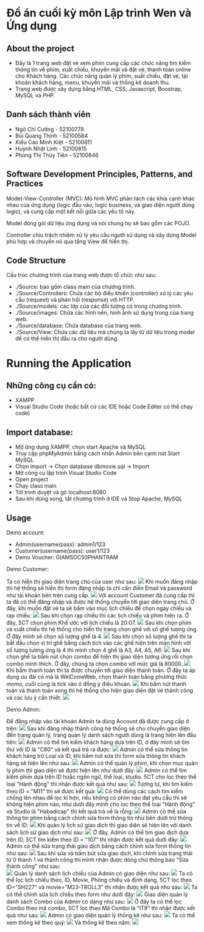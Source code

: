 # Đồ án cuối kỳ môn Lập trình Wen và Ứng dụng
## About the project
- Đây là 1 trang web đặt vé xem phim cung cấp các chức năng tìm kiếm thông tin về phim, xuất chiếu, khuyến mãi và đặt vé, thanh toán online cho Khách hàng. Các chức năng quản lý phim, suất chiếu, đặt vé, tài khoản khách hàng, menu, khuyến mãi và thống kê doanh thu. 
- Trang web được xây dựng bằng HTML, CSS, Javascript, Boostrap, MySQL và PHP.
## Danh sách thành viên
- Ngô Chí Cường - 52100778
- Bùi Quang Thịnh - 52100584 
- Kiều Cao Minh Kiệt - 52100811 
- Huỳnh Nhật Linh - 52100815
- Phùng Thị Thủy Tiên - 52100846
## Software Development Principles, Patterns, and Practices
Model-View-Controller (MVC): Mô hình MVC phân tách các khía cạnh khác nhau của ứng dụng (logic đầu vào, logic business, và giao diện người dùng logic), và cung cấp một kết nối giữa các yếu tố này.

Model đóng gói dữ liệu ứng dụng và nói chung họ sẽ bao gồm các POJO.

Controller chịu trách nhiệm xử lý yêu cầu người sử dụng và xây dựng Model phù hợp và chuyển nó qua tầng View để hiển thị.

## Code Structure
Cấu trúc chương trình của trang web được tổ chức như sau:
- ./Source: bao gồm class main của chương trình.
- ./Source/Controllers: Chứa các bộ điều khiển (controller) xử lý các yêu cầu (request) và phản hồi (response) với HTTP.
- ./Source/models:  các lớp của các đối tượng có trong chương trình.
- ./Source/images: Chứa các hình nền, hình ảnh sử dụng trong của trang web.
- ./Source/database: Chứa database của trang web.
- ./Source/View: Chứa các dữ liệu mà chúng ta lấy từ dữ liệu trong model để có thể hiển thị đầu ra cho người dùng.

# Running the Application
## Những công cụ cần có: 
- XAMPP
- Visual Studio Code (hoặc bất cứ các IDE hoặc Code Editer có thể chạy code)
## Import database:
- Mở ứng dụng XAMPP, chọn start Apache và MySQL
- Truy cập phpMyAdmin bằng cách nhấn Admin bên cạnh nút Start MySQL
- Chọn import -> Chọn database dbmovie.sql -> Import
- Mở công cụ lập trình Visual Studio Code
- Open project
- Chạy class main
- Tới trình duyệt và gõ localhost:8080
- Sau khi dùng xong, tắt chương trình ở IDE và Stop Apache, MySQL
## Usage
Demo account:
- Admin(username/pass): admin1/123
- Customer(username/pass): user1/123
- Demo Voucher: GIAMSOC50PHANTRAM

Demo Customer:

Ta có hiển thị giao diện trang chủ của user như sau:
<img src="https://gitlab.duthu.net/S52100778/do-an-cuoi-ky-mon-lap-trinh-web/uploads/6b9d97047da6c7daf2eb9ab1c3ed2eb4/image.png"/>
Khi muốn đăng nhập thì hệ thống sẽ hiển thị form đăng nhập ta chỉ cần điền Email và password như tài khoản bên trên cung cấp.
<img src="https://gitlab.duthu.net/S52100778/do-an-cuoi-ky-mon-lap-trinh-web/uploads/02cb40eb409537d197339c5c17a61a13/image.png"/>
Với account Customer đã cung cấp thì ta đã có thể đăng nhập và được hệ thống chuyển tới giao diện trang chủ. Ở đây, khi muốn đặt vé ta sẽ bấm vào mục lịch chiếu để chọn ngày chiếu và rạp chiếu:
<img src="https://gitlab.duthu.net/S52100778/do-an-cuoi-ky-mon-lap-trinh-web/uploads/cce1c2f56b93b6ce59c96f8b4b170d48/image.png"/>
Sau khi chọn rạp chiếu thì các lịch chiếu và phim hiện ra. Ở đây, 5CT chọn phim Khế ước với lịch chiếu là 20:07.
<img src="https://gitlab.duthu.net/S52100778/do-an-cuoi-ky-mon-lap-trinh-web/uploads/43163e5fcbe8ab0f34174d3de1b3022b/image.png"/>
Sau khi chọn phim và suất chiếu thì hệ thống cho hiển thị trang chọn ghế với số ghế tương ứng. Ở đây mình sẽ chọn số lượng ghế là 4.
<img src="https://gitlab.duthu.net/S52100778/do-an-cuoi-ky-mon-lap-trinh-web/uploads/c3088992684210b105fe695e3a0a9be0/image.png"/>
Sau khi chọn số lượng ghế thì ta bắt đầu chọn vị trí ghế bằng cách tích vào các ghế hiện trên màn hình với số lượng tương ứng là 4 thì mình chọn 4 ghế là A3, A4, A5, A6:
<img src="https://gitlab.duthu.net/S52100778/do-an-cuoi-ky-mon-lap-trinh-web/uploads/3b8dd7ead5794ac5c0b1b3eb83f29f39/image.png"/>
Sau khi chọn ghế ta bấm nút chọn combo để hiện thị giao diện tương ứng rồi chọn combo mình thích. Ở đây, chúng ta chọn combo với mức giá là 80000.
<img src="https://gitlab.duthu.net/S52100778/do-an-cuoi-ky-mon-lap-trinh-web/uploads/6c8a0f9822da2f21703849dbc9a07271/image.png"/>
Khi bấm thanh toán thì ta được chuyển tới giao diện thanh toán. Ở đây ta áp dụng ưu đãi có mã là WelComeWeb, chọn thanh toán bằng phương thức momo, cuối cùng là tick vào ô đồng ý điều khoản.
<img src="https://gitlab.duthu.net/S52100778/do-an-cuoi-ky-mon-lap-trinh-web/uploads/2dd3e5698aa829a01b215cce7272cacf/image.png"/>
Khi bấm nút thanh toán và thanh toán xong thì hệ thống cho hiện giao diện đặt vé thành công và các lưu ý cần thiết.
<img src="https://gitlab.duthu.net/S52100778/do-an-cuoi-ky-mon-lap-trinh-web/uploads/ec87d705784bf3799a78ed0887a6ef8e/image.png"/>

Demo Admin:

Để đăng nhập vào tài khoản Admin ta dùng Account đã được cung cấp ở trên:
<img src="https://gitlab.duthu.net/S52100778/do-an-cuoi-ky-mon-lap-trinh-web/uploads/467a436c7f7b7ffb2d38ea0989e05eaa/image.png"/>
Sau khi đăng nhập thành công hệ thống sẽ cho chuyển giao diện đến trang quản lý, trang quản lý danh sách người dùng là trang hiện lên đầu tiên:
<img src="https://gitlab.duthu.net/S52100778/do-an-cuoi-ky-mon-lap-trinh-web/uploads/5d613c0666673fe4ac519b612a9bb31d/image.png"/>
Admin có thể tìm kiếm khách hàng dựa trên ID, ở đây mình sẽ tìm thử với ID là "C80" và kết quả trả ra được:
<img src="https://gitlab.duthu.net/S52100778/do-an-cuoi-ky-mon-lap-trinh-web/uploads/736869e57eb8bee9cf4a34420ef7cce3/image.png"/>
Admin có thể sửa thông tin khách hàng trừ Loại và ID, khi bấm nút sửa thì form sửa thông tin khách hàng sẽ hiện lên như sau:
<img src="https://gitlab.duthu.net/S52100778/do-an-cuoi-ky-mon-lap-trinh-web/uploads/fe2f2cfb4a7a17ef93ad5827549def89/image.png"/>
Admin có thể quản lý phim, khi chọn mục quản lý phim thì giao diện sẽ được hiện lên như dưới đây:
<img src="https://gitlab.duthu.net/S52100778/do-an-cuoi-ky-mon-lap-trinh-web/uploads/441ce6729c78874ee0c30cfdfe377ba4/image.png"/>
Admin có thể tìm kiếm phim dựa trên ID hoặc ngôn ngữ, thể loại, studio. 5CT cho lọc theo thể loại "Hành động" thì nhận được kết quả như sau:
<img src="https://gitlab.duthu.net/S52100778/do-an-cuoi-ky-mon-lap-trinh-web/uploads/ebe2b42a26a7f3006fdba2917c0af83d/image.png"/>
Tương tự, khi tìm kiếm theo ID = "M11" thì sẽ được kết quả:
<img src="https://gitlab.duthu.net/S52100778/do-an-cuoi-ky-mon-lap-trinh-web/uploads/b7a0be1556349e09292e45b0d3a80dad/image.png"/>
Có thể dùng các cách tìm kiếm chồng lên nhau để lọc kĩ hơn, nếu không có phim nào đạt yêu cầu thì sẽ không hiện phim nào, như dưới đây mình cho lọc theo thể loại "Hành động" và Studio là "Habadicap" thì kết quả trả về là rỗng:
<img src="https://gitlab.duthu.net/S52100778/do-an-cuoi-ky-mon-lap-trinh-web/uploads/d4ba88c1624dcdb0bc679d69310b198d/image.png"/>
Admin có thể sửa thông tin phim bằng cách chỉnh sửa form thông tin như bên dưới trừ thông tin về ID:
<img src="https://gitlab.duthu.net/S52100778/do-an-cuoi-ky-mon-lap-trinh-web/uploads/c26caba94463f43e1fd299c9b3b214c5/image.png"/>
Khi quản lý lịch sử giao dịch thì giao diện sẽ hiện lên với danh sách lịch sử giao dịch như sau:
<img src="https://gitlab.duthu.net/S52100778/do-an-cuoi-ky-mon-lap-trinh-web/uploads/8fadd11b10ecd2e50890deb93dc6ca48/image.png"/>
Ở đây, Admin có thể tìm giao dịch dựa trên ID, 5CT tìm kiếm theo ID = "107" thì nhận được kết quả dưới đây:
<img src="https://gitlab.duthu.net/S52100778/do-an-cuoi-ky-mon-lap-trinh-web/uploads/8fadd11b10ecd2e50890deb93dc6ca48/image.png"/>
Admin có thể sửa trạng thái giao dịch bằng cách chỉnh sửa form thông tin như sau:
<img src="https://gitlab.duthu.net/S52100778/do-an-cuoi-ky-mon-lap-trinh-web/uploads/254785268975742445f4737187bd434d/image.png"/>
Sau khi sửa và bấm bút sửa giao dịch, khi chỉnh sửa trạng thái từ 0 thành 1 và thành công thì mình nhận được dòng chứ thông báo "Sửa thành công" như sau:  
<img src="https://gitlab.duthu.net/S52100778/do-an-cuoi-ky-mon-lap-trinh-web/uploads/f4b9d58432ce937393f2237e18024a9c/image.png"/>
Quản lý danh sách lịch chiếu của Admin có giao diện như sau:
<img src="https://gitlab.duthu.net/S52100778/do-an-cuoi-ky-mon-lap-trinh-web/uploads/2932ad1090a7051230e20e24ad6164e5/image.png"/>
Ta có thể lọc lịch chiếu theo, ID, Movie, Phòng chiếu và định dạng, 5CT lọc theo ID="SH227" và movie="M23-TROLL3" thì nhận được kết quả như sau:
<img src="https://gitlab.duthu.net/S52100778/do-an-cuoi-ky-mon-lap-trinh-web/uploads/93a3c77d500018edd4aff7cae4a7942c/image.png"/>
Ta có thể chỉnh sửa lịch chiếu theo form như dưới đây:
<img src="https://gitlab.duthu.net/S52100778/do-an-cuoi-ky-mon-lap-trinh-web/uploads/35edfe15ac8ad06028b46ff4ce5217cd/image.png"/>
Giao diện quản lý danh sách Combo của Admin có dạng như sau:
<img src="https://gitlab.duthu.net/S52100778/do-an-cuoi-ky-mon-lap-trinh-web/uploads/d99388b5abe45687ffa53dd67d649e60/image.png"/>
Ở đây ta có thể lọc Combo theo mã combo, 5CT lọc theo Mã Combo là "IT9" thì nhận được kết quả như sau:
<img src="https://gitlab.duthu.net/S52100778/do-an-cuoi-ky-mon-lap-trinh-web/uploads/36896b91c22e6a7955d310482ed1cbd4/image.png"/>
Admin có giao diện quản lý thống kê như sau:
<img src="https://gitlab.duthu.net/S52100778/do-an-cuoi-ky-mon-lap-trinh-web/uploads/2f81aaf5d21444daf8b0e1ece6c69db7/image.png"/>
Ta có thể xem thống kê theo quý:
<img src="https://gitlab.duthu.net/S52100778/do-an-cuoi-ky-mon-lap-trinh-web/uploads/9c02c3c07edcd95840ace83681050601/image.png"/>
Và thống kê theo năm:
<img src="https://gitlab.duthu.net/S52100778/do-an-cuoi-ky-mon-lap-trinh-web/uploads/358b5951e83b29e82a3f509ed815e87f/image.png"/>


